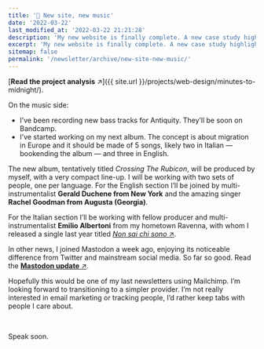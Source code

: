 ```yaml
---
title: '📝 New site, new music'
date: '2022-03-22'
last_modified_at: '2022-03-22 21:21:28'
description: 'My new website is finally complete. A new case study highlights how I transitioned from WordPress to Jekyll, making a success of it.'
excerpt: 'My new website is finally complete. A new case study highlights how I transitioned from WordPress to Jekyll, making a success of it regarding workflow, performance and sustainability.'
sitemap: false
permalink: '/newsletter/archive/new-site-new-music/'
---
```

[**Read the project analysis** ↗︎]({{ site.url }}/projects/web-design/minutes-to-midnight/).

On the music side:

- I’ve been recording new bass tracks for Antiquity. They’ll be soon on Bandcamp.
- I’ve started working on my next album. The concept is about migration in Europe and it should be made of 5 songs, likely two in Italian — bookending the album — and three in English.

The new album, tentatively titled _Crossing The Rubicon_, will be produced by myself, with a very compact line-up. I will be working with two sets of people, one per language. For the English section I’ll be joined by multi-instrumentalist **Gerald Duchene from New York** and the amazing singer **Rachel Goodman from Augusta (Georgia)**.

For the Italian section I’ll be working with fellow producer and multi-instrumentalist **Emilio Albertoni** from my hometown Ravenna, with whom I released a single last year titled [_Non sai chi sono_ ↗︎](https://music.minutestomidnight.co.uk/track/non-sai-chi-sono-remix).

In other news, I joined Mastodon a week ago, enjoying its noticeable difference from Twitter and mainstream social media. So far so good. Read the [**Mastodon update** ↗︎](/blog/joining-mastodon/).

Hopefully this would be one of my last newsletters using Mailchimp. I’m looking forward to transitioning to a simpler provider. I’m not really interested in email marketing or tracking people, I’d rather keep tabs with people I care about.

<br>

Speak soon.